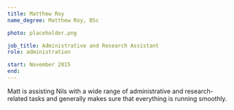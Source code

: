 ```yaml
---
title: Matthew Roy
name_degree: Matthew Roy, BSc

photo: placeholder.png

job_title: Administrative and Research Assistant
role: administration

start: November 2015
end:
---
```

Matt is assisting Nils with a wide range of administrative and research-related tasks and generally makes sure that everything is running smoothly.